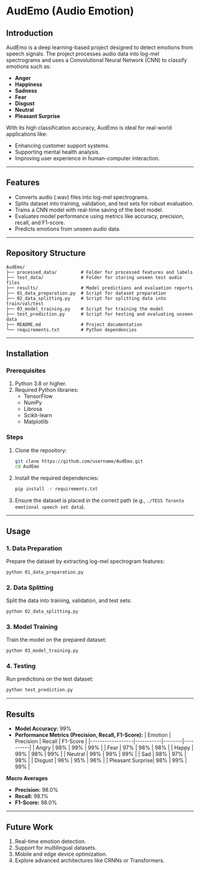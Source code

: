 # **AudEmo (Audio Emotion)**  

## **Introduction**  
AudEmo is a deep learning-based project designed to detect emotions from speech signals. The project processes audio data into log-mel spectrograms and uses a Convolutional Neural Network (CNN) to classify emotions such as:  
- **Anger**  
- **Happiness**  
- **Sadness**  
- **Fear**  
- **Disgust**  
- **Neutral**  
- **Pleasant Surprise**  

With its high classification accuracy, AudEmo is ideal for real-world applications like:  
- Enhancing customer support systems.  
- Supporting mental health analysis.  
- Improving user experience in human-computer interaction.

---

## **Features**  
- Converts audio (.wav) files into log-mel spectrograms.  
- Splits dataset into training, validation, and test sets for robust evaluation.  
- Trains a CNN model with real-time saving of the best model.  
- Evaluates model performance using metrics like accuracy, precision, recall, and F1-score.  
- Predicts emotions from unseen audio data.  

---

## **Repository Structure**  

```plaintext
AudEmo/
├── processed_data/         # Folder for processed features and labels
├── test_data/              # Folder for storing unseen test audio files
├── results/                # Model predictions and evaluation reports
├── 01_data_preparation.py  # Script for dataset preparation
├── 02_data_splitting.py    # Script for splitting data into train/val/test
├── 03_model_training.py    # Script for training the model
├── test_prediction.py      # Script for testing and evaluating unseen data
├── README.md               # Project documentation
└── requirements.txt        # Python dependencies
```

---

## **Installation**

### Prerequisites
1. Python 3.8 or higher.
2. Required Python libraries:
   - TensorFlow
   - NumPy
   - Librosa
   - Scikit-learn
   - Matplotlib

### Steps

1. Clone the repository:
   ```bash
   git clone https://github.com/username/AudEmo.git
   cd AudEmo
   ```

2. Install the required dependencies:
   ```bash
   pip install -r requirements.txt
   ```

3. Ensure the dataset is placed in the correct path (e.g., `./TESS Toronto emotional speech set data`).

---

## **Usage**

### 1. **Data Preparation**
Prepare the dataset by extracting log-mel spectrogram features:
```bash
python 01_data_preparation.py
```

### 2. **Data Splitting**
Split the data into training, validation, and test sets:
```bash
python 02_data_splitting.py
```

### 3. **Model Training**
Train the model on the prepared dataset:
```bash
python 03_model_training.py
```

### 4. **Testing**
Run predictions on the test dataset:
```bash
python test_prediction.py
```

---

## **Results**

- **Model Accuracy:** 99%
- **Performance Metrics (Precision, Recall, F1-Score):**
  | Emotion          | Precision | Recall | F1-Score |
  |------------------|-----------|--------|----------|
  | Angry            | 98%       | 99%    | 99%      |
  | Fear             | 97%       | 98%    | 98%      |
  | Happy            | 99%       | 98%    | 99%      |
  | Neutral          | 99%       | 99%    | 99%      |
  | Sad              | 98%       | 97%    | 98%      |
  | Disgust          | 96%       | 95%    | 96%      |
  | Pleasant Surprise| 98%       | 99%    | 99%      |

**Macro Averages**
- **Precision:** 98.0%
- **Recall:** 98.1%
- **F1-Score:** 98.0%
---

## **Future Work**

1. Real-time emotion detection.
2. Support for multilingual datasets.
3. Mobile and edge device optimization.
4. Explore advanced architectures like CRNNs or Transformers.
